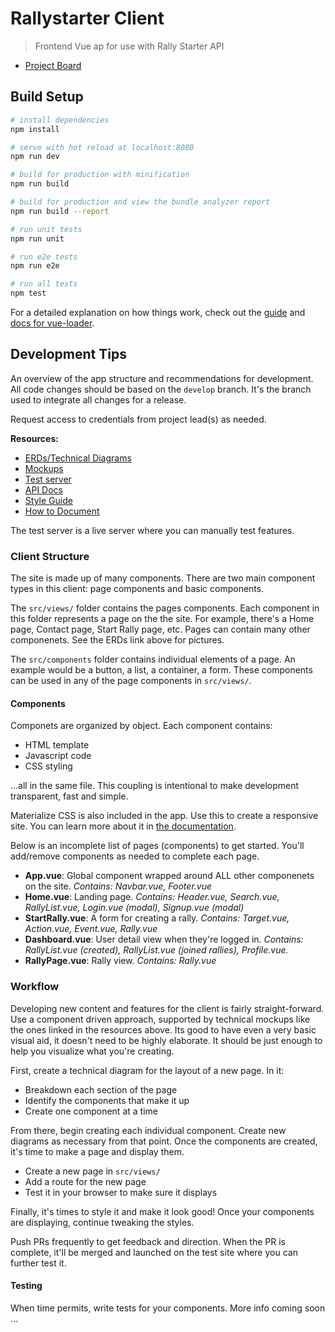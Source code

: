 # Rallystarter Client

> Frontend Vue ap for use with Rally Starter API

* [Project Board](https://app.asana.com/0/694004602771533/board)

## Build Setup

``` bash
# install dependencies
npm install

# serve with hot reload at localhost:8080
npm run dev

# build for production with minification
npm run build

# build for production and view the bundle analyzer report
npm run build --report

# run unit tests
npm run unit

# run e2e tests
npm run e2e

# run all tests
npm test
```

For a detailed explanation on how things work, check out the [guide](http://vuejs-templates.github.io/webpack/) and [docs for vue-loader](http://vuejs.github.io/vue-loader).

## Development Tips

An overview of the app structure and recommendations for development. All code changes should be based on the `develop` branch. It's the branch used to integrate all changes for a release.

Request access to credentials from project lead(s) as needed.

__Resources:__
* [ERDs/Technical Diagrams](https://www.dropbox.com/sh/3tloq9k7lwvd93s/AABOeQRViL_qlET9SyT04bdWa?dl=0)
* [Mockups](https://projects.invisionapp.com/share/MFIYWL1HGA6#/screens/297295391)
* [Test server](https://mcrallytest.herokuapp.com/)
* [API Docs](https://rallystarter.docs.apiary.io/)
* [Style Guide](https://github.com/airbnb/javascript#airbnb-javascript-style-guide-)
* [How to Document](http://usejsdoc.org/about-getting-started.html)

The test server is a live server where you can manually test features.

### Client Structure

The site is made up of many components. There are two main component types in this client: page components and basic components.

The `src/views/` folder contains the pages components. Each component in this folder represents a page on the the site. For example, there's a Home page, Contact page, Start Rally page, etc. Pages can contain many other componenets. See the ERDs link above for pictures.

The `src/components` folder contains individual elements of a page. An example would be a button, a list, a container, a form. These components can be used in any of the page components in `src/views/`.

#### Components

Componets are organized by object. Each component contains:

* HTML template
* Javascript code
* CSS styling

...all in the same file. This coupling is intentional to make development transparent, fast and simple. 

Materialize CSS is also included in the app. Use this to create a responsive site. You can learn more about it in [the documentation](https://materializecss.com).

Below is an incomplete list of pages (components) to get started. You'll add/remove components as needed to complete each page.

- **App.vue**: Global component wrapped around ALL other componenets on the site. *Contains: Navbar.vue, Footer.vue*
- **Home.vue**: Landing page. *Contains: Header.vue, Search.vue, RallyList.vue, Login.vue (modal), Signup.vue (modal)*
- **StartRally.vue**: A form for creating a rally. *Contains: Target.vue, Action.vue, Event.vue, Rally.vue*
- **Dashboard.vue**: User detail view when they're logged in. *Contains: RallyList.vue (created), RallyList.vue (joined rallies), Profile.vue.*
- **RallyPage.vue**: Rally view. *Contains: Rally.vue*

### Workflow

Developing new content and features for the client is fairly straight-forward. Use a component driven approach, supported by technical mockups like the ones linked in the resources above. Its good to have even a very basic visual aid, it doesn't need to be highly elaborate. It should be just enough to help you visualize what you're creating.

First, create a technical diagram for the layout of a new page. In it:

- Breakdown each section of the page
- Identify the components that make it up
- Create one component at a time

From there, begin creating each individual component. Create new diagrams as necessary from that point. Once the components are created, it's time to make a page and display them.

- Create a new page in `src/views/`
- Add a route for the new page
- Test it in your browser to make sure it displays

Finally, it's times to style it and make it look good! Once your components are displaying, continue tweaking the styles.

Push PRs frequently to get feedback and direction. When the PR is complete, it'll be merged and launched on the test site where you can further test it.

#### Testing

When time permits, write tests for your components. More info coming soon ...
